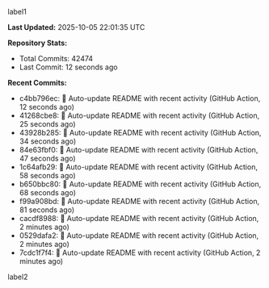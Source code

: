 
label1 
<!-- ACTIVITY_START -->
**Last Updated:** 2025-10-05 22:01:35 UTC

**Repository Stats:**
- Total Commits: 42474
- Last Commit: 12 seconds ago

**Recent Commits:**
- c4bb796ec: 🤖 Auto-update README with recent activity (GitHub Action, 12 seconds ago)
- 41268cbe8: 🤖 Auto-update README with recent activity (GitHub Action, 25 seconds ago)
- 43928b285: 🤖 Auto-update README with recent activity (GitHub Action, 34 seconds ago)
- 84e63fbf0: 🤖 Auto-update README with recent activity (GitHub Action, 47 seconds ago)
- 1c64afb29: 🤖 Auto-update README with recent activity (GitHub Action, 58 seconds ago)
- b650bbc80: 🤖 Auto-update README with recent activity (GitHub Action, 68 seconds ago)
- f99a908bd: 🤖 Auto-update README with recent activity (GitHub Action, 81 seconds ago)
- cacdf8988: 🤖 Auto-update README with recent activity (GitHub Action, 2 minutes ago)
- 0529dafa2: 🤖 Auto-update README with recent activity (GitHub Action, 2 minutes ago)
- 7cdc1f7f4: 🤖 Auto-update README with recent activity (GitHub Action, 2 minutes ago)
<!-- ACTIVITY_END -->

label2

